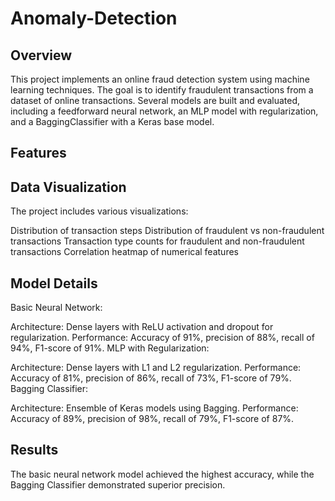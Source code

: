 # Anomaly-Detection

## Overview
This project implements an online fraud detection system using machine learning techniques. The goal is to identify fraudulent transactions from a dataset of online transactions. Several models are built and evaluated, including a feedforward neural network, an MLP model with regularization, and a BaggingClassifier with a Keras base model.

## Features

## Data Visualization

The project includes various visualizations:

Distribution of transaction steps
Distribution of fraudulent vs non-fraudulent transactions
Transaction type counts for fraudulent and non-fraudulent transactions
Correlation heatmap of numerical features

## Model Details

Basic Neural Network:

Architecture: Dense layers with ReLU activation and dropout for regularization.
Performance: Accuracy of 91%, precision of 88%, recall of 94%, F1-score of 91%.
MLP with Regularization:

Architecture: Dense layers with L1 and L2 regularization.
Performance: Accuracy of 81%, precision of 86%, recall of 73%, F1-score of 79%.
Bagging Classifier:

Architecture: Ensemble of Keras models using Bagging.
Performance: Accuracy of 89%, precision of 98%, recall of 79%, F1-score of 87%.

## Results

The basic neural network model achieved the highest accuracy, while the Bagging Classifier demonstrated superior precision.
